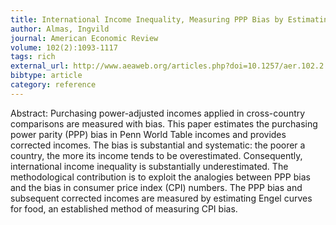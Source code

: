```yaml
---
title: International Income Inequality, Measuring PPP Bias by Estimating Engel Curves for Food
author: Almas, Ingvild
journal: American Economic Review
volume: 102(2):1093-1117
tags: rich
external_url: http://www.aeaweb.org/articles.php?doi=10.1257/aer.102.2.1093
bibtype: article
category: reference
---
```

Abstract: Purchasing power-adjusted incomes applied in cross-country comparisons are measured with bias. This paper estimates the purchasing power parity (PPP) bias in Penn World Table incomes and provides corrected incomes. The bias is substantial and systematic: the poorer a country, the more its income tends to be overestimated. Consequently, international income inequality is substantially underestimated. The methodological contribution is to exploit the analogies between PPP bias and the bias in consumer price index (CPI) numbers. The PPP bias and subsequent corrected incomes are measured by estimating Engel curves for food, an established method of measuring CPI bias.
